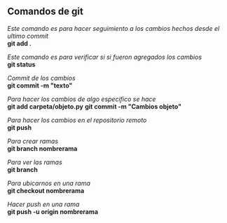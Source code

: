 ## Comandos de git

*Este comando es para hacer seguimiento a los cambios hechos desde el ultimo commit*  
__git add .__

*Este comando es para verificar si si fueron agregados los cambios*  
__git status__

*Commit de los cambios*  
__git commit -m "texto"__

*Para hacer los cambios de algo especifico se hace*  
__git add carpeta/objeto.py__
__git commit -m "Cambios objeto"__

*Para hacer los cambios en el repositorio remoto*  
__git push__

*Para crear ramas*  
__git branch nombrerama__

*Para ver las ramas*  
__git branch__

*Para ubicarnos en una rama*  
__git checkout nombrerama__

*Hacer push en una rama*  
__git push -u origin nombrerama__
